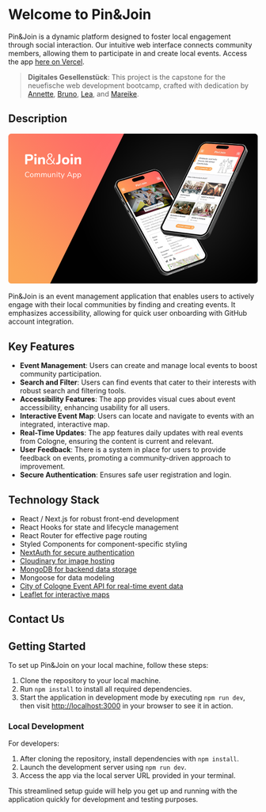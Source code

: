 # Welcome to Pin&Join

Pin&Join is a dynamic platform designed to foster local engagement through social interaction. Our intuitive web interface connects community members, allowing them to participate in and create local events. Access the app [here on Vercel](https://community-app-topaz.vercel.app).

> **Digitales Gesellenstück**: This project is the capstone for the neuefische web development bootcamp, crafted with dedication by [Annette](), [Bruno](), [Lea](), and [Mareike]().

## Description

![Pin&Join Banner](public/assets/images/banner.png)

Pin&Join is an event management application that enables users to actively engage with their local communities by finding and creating events. It emphasizes accessibility, allowing for quick user onboarding with GitHub account integration.

## Key Features

- **Event Management**: Users can create and manage local events to boost community participation.
- **Search and Filter**: Users can find events that cater to their interests with robust search and filtering tools.
- **Accessibility Features**: The app provides visual cues about event accessibility, enhancing usability for all users.
- **Interactive Event Map**: Users can locate and navigate to events with an integrated, interactive map.
- **Real-Time Updates**: The app features daily updates with real events from Cologne, ensuring the content is current and relevant.
- **User Feedback**: There is a system in place for users to provide feedback on events, promoting a community-driven approach to improvement.
- **Secure Authentication**: Ensures safe user registration and login.

## Technology Stack

- React / Next.js for robust front-end development
- React Hooks for state and lifecycle management
- React Router for effective page routing
- Styled Components for component-specific styling
- [NextAuth for secure authentication](https://next-auth.js.org/)
- [Cloudinary for image hosting](https://cloudinary.com/)
- [MongoDB for backend data storage](https://www.mongodb.com/)
- Mongoose for data modeling
- [City of Cologne Event API for real-time event data](https://offenedaten-koeln.de/dataset/veranstaltungen-der-stadt-k%C3%Bln/resource/94d5e889-ed56-403d-9cd6-4e98d3d5c8bd)
- [Leaflet for interactive maps](https://leafletjs.com/)

## Contact Us

## Getting Started

To set up Pin&Join on your local machine, follow these steps:

1. Clone the repository to your local machine.
2. Run `npm install` to install all required dependencies.
3. Start the application in development mode by executing `npm run dev`, then visit [http://localhost:3000](http://localhost:3000) in your browser to see it in action.

### Local Development

For developers:

1. After cloning the repository, install dependencies with `npm install`.
2. Launch the development server using `npm run dev`.
3. Access the app via the local server URL provided in your terminal.

This streamlined setup guide will help you get up and running with the application quickly for development and testing purposes.
